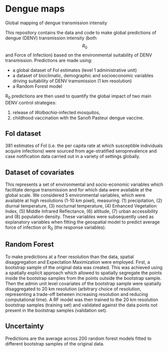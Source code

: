 # Dengue maps
Global mapping of dengue transmission intensity

This repository contains the data and code to make global predictions of dengue (DENV) transmission intensity (both $$R_0$$ and Force of Infection) based on the environmental suitability of DENV transmission. Predictions are made using: 

- a global dataset of FoI estimates (level 1 administrative unit)
- a dataset of bioclimatic, demographic and socioeconomic variables driving suitability of DENV tramsmission (1 km resolution)
- a Random Forest model

R<sub>0</sub> predictions are then used to quantify the global impact of two main DENV control strategies: 
1) release of *Wolbachia*-infected mosquitos,
2) childhood vaccination with the Sanofi Pasteur dengue vaccine.

## FoI dataset
381 estimates of FoI (i.e. the per capita rate at which susceptible individuals acquire infections) were sourced from age-stratified seroprevalence and case notification data carried out in a variety of settings globally.

## Dataset of covariates 
This represents a set of environmental and socio-economic variables which facilitate dengue transmission and for which data were available at the global scale. We considered 5 environmental variables, which were available at high resolutions (1-10 km pixel), measuring: (1) precipitation, (2) diurnal temperature, (3) nocturnal temperature, (4) Enhanced Vegetation Index, (5) Middle Infrared Reflectance, (6) altitude, (7) urban accessibility and (8) population density. These variables were subsequently used as explanatory variables when fitting the geospatial model to predict average force of infection or R<sub>0</sub> (the response variables).

## Random Forest
To make predictions at a finer resolution than the data, spatial disaggregation and Expectation Maximization were employed. First, a bootstrap sample of the original data was created. This was achieved using a spatially explicit approach which allowed to spatially segregate the points inside the bootstrap samples from the points outside the bootstrap sample. Then the admin unit level covariates of the bootstrap sample were spatially disaggregated to 20 km resolution (arbitrary choice of resolution, representing a trade-off between increasing resolution and reducing computational time). A RF model was then trained to the 20 km resolution bootstrap samples (training set) and validated against the data points not present in the bootstrap samples (validation set).      

## Uncertainty 
Predictions are the average across 200 random forest models fitted to different bootstrap samples of the original data. 
